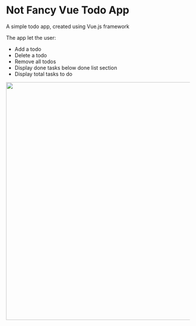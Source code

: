 # Not Fancy Vue Todo App

A simple todo app, created using Vue.js framework 

The app let the user: 

- Add a todo
- Delete a todo
- Remove all todos
- Display done tasks below done list section
- Display total tasks to do

<img src="https://raw.githubusercontent.com/smartLisethe/not-fancy-vue-todo-app/master/images/todo-app.png" width="650">


